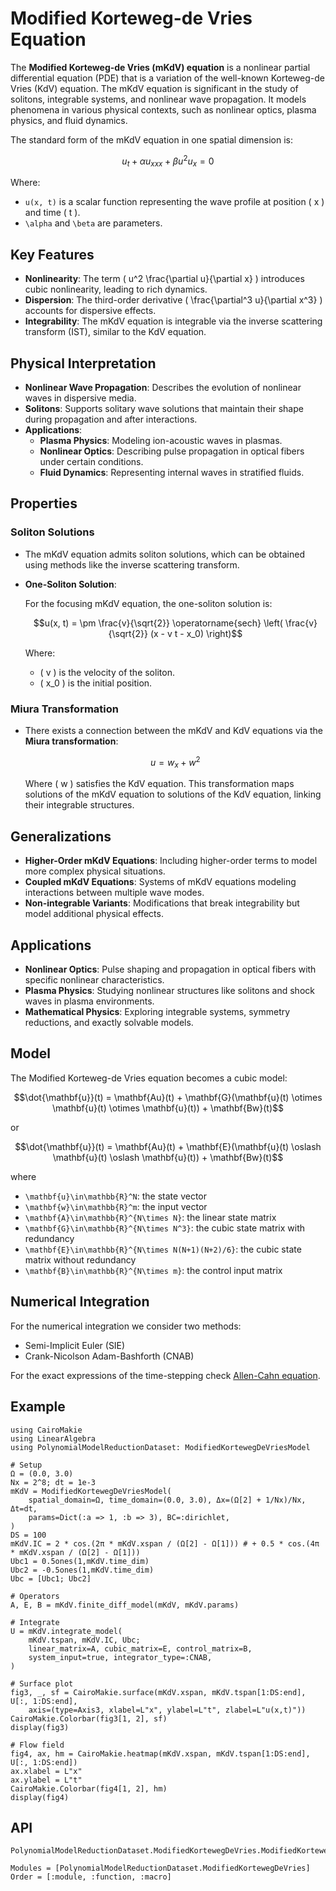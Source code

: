 # Modified Korteweg-de Vries Equation

The **Modified Korteweg-de Vries (mKdV) equation** is a nonlinear partial differential equation (PDE) that is a variation of the well-known Korteweg-de Vries (KdV) equation. The mKdV equation is significant in the study of solitons, integrable systems, and nonlinear wave propagation. It models phenomena in various physical contexts, such as nonlinear optics, plasma physics, and fluid dynamics.

The standard form of the mKdV equation in one spatial dimension is:

```math
u_t + \alpha u_{xxx} + \beta u^2u_{x} = 0
```

Where:

- `` u(x, t) `` is a scalar function representing the wave profile at position \( x \) and time \( t \).
- ``\alpha`` and ``\beta`` are parameters.

## Key Features

- **Nonlinearity**: The term \( u^2 \frac{\partial u}{\partial x} \) introduces cubic nonlinearity, leading to rich dynamics.
- **Dispersion**: The third-order derivative \( \frac{\partial^3 u}{\partial x^3} \) accounts for dispersive effects.
- **Integrability**: The mKdV equation is integrable via the inverse scattering transform (IST), similar to the KdV equation.

## Physical Interpretation

- **Nonlinear Wave Propagation**: Describes the evolution of nonlinear waves in dispersive media.
- **Solitons**: Supports solitary wave solutions that maintain their shape during propagation and after interactions.
- **Applications**:
  - **Plasma Physics**: Modeling ion-acoustic waves in plasmas.
  - **Nonlinear Optics**: Describing pulse propagation in optical fibers under certain conditions.
  - **Fluid Dynamics**: Representing internal waves in stratified fluids.

## Properties

### Soliton Solutions

- The mKdV equation admits soliton solutions, which can be obtained using methods like the inverse scattering transform.
- **One-Soliton Solution**:

  For the focusing mKdV equation, the one-soliton solution is:

  ```math
  u(x, t) = \pm \frac{v}{\sqrt{2}} \operatorname{sech} \left( \frac{v}{\sqrt{2}} (x - v t - x_0) \right)
  ```

  Where:

  - \( v \) is the velocity of the soliton.
  - \( x_0 \) is the initial position.

### Miura Transformation

- There exists a connection between the mKdV and KdV equations via the **Miura transformation**:

  ```math
  u = w_x + w^2
  ```

  Where \( w \) satisfies the KdV equation. This transformation maps solutions of the mKdV equation to solutions of the KdV equation, linking their integrable structures.

## Generalizations

- **Higher-Order mKdV Equations**: Including higher-order terms to model more complex physical situations.
- **Coupled mKdV Equations**: Systems of mKdV equations modeling interactions between multiple wave modes.
- **Non-integrable Variants**: Modifications that break integrability but model additional physical effects.

## Applications

- **Nonlinear Optics**: Pulse shaping and propagation in optical fibers with specific nonlinear characteristics.
- **Plasma Physics**: Studying nonlinear structures like solitons and shock waves in plasma environments.
- **Mathematical Physics**: Exploring integrable systems, symmetry reductions, and exactly solvable models.

## Model 

The Modified Korteweg-de Vries equation becomes a cubic model:

```math
\dot{\mathbf{u}}(t) = \mathbf{Au}(t) + \mathbf{G}(\mathbf{u}(t) \otimes \mathbf{u}(t) \otimes \mathbf{u}(t)) + \mathbf{Bw}(t)
```

or 

```math
\dot{\mathbf{u}}(t) = \mathbf{Au}(t) + \mathbf{E}(\mathbf{u}(t) \oslash \mathbf{u}(t) \oslash \mathbf{u}(t)) + \mathbf{Bw}(t)
```

where
- ``\mathbf{u}\in\mathbb{R}^N``: the state vector
- ``\mathbf{w}\in\mathbb{R}^m``: the input vector
- ``\mathbf{A}\in\mathbb{R}^{N\times N}``: the linear state matrix
- ``\mathbf{G}\in\mathbb{R}^{N\times N^3}``: the cubic state matrix with redundancy
- ``\mathbf{E}\in\mathbb{R}^{N\times N(N+1)(N+2)/6}``: the cubic state matrix without redundancy
- ``\mathbf{B}\in\mathbb{R}^{N\times m}``: the control input matrix

## Numerical Integration

For the numerical integration we consider two methods:
- Semi-Implicit Euler (SIE)
- Crank-Nicolson Adam-Bashforth (CNAB)

For the exact expressions of the time-stepping check [Allen-Cahn equation](allencahn.md).

## Example

```@example mKdV
using CairoMakie
using LinearAlgebra
using PolynomialModelReductionDataset: ModifiedKortewegDeVriesModel

# Setup
Ω = (0.0, 3.0)
Nx = 2^8; dt = 1e-3
mKdV = ModifiedKortewegDeVriesModel(
    spatial_domain=Ω, time_domain=(0.0, 3.0), Δx=(Ω[2] + 1/Nx)/Nx, Δt=dt,
    params=Dict(:a => 1, :b => 3), BC=:dirichlet,
)
DS = 100
mKdV.IC = 2 * cos.(2π * mKdV.xspan / (Ω[2] - Ω[1])) # + 0.5 * cos.(4π * mKdV.xspan / (Ω[2] - Ω[1]))
Ubc1 = 0.5ones(1,mKdV.time_dim)
Ubc2 = -0.5ones(1,mKdV.time_dim)
Ubc = [Ubc1; Ubc2]

# Operators
A, E, B = mKdV.finite_diff_model(mKdV, mKdV.params)

# Integrate
U = mKdV.integrate_model(
    mKdV.tspan, mKdV.IC, Ubc; 
    linear_matrix=A, cubic_matrix=E, control_matrix=B,
    system_input=true, integrator_type=:CNAB,
)

# Surface plot
fig3, _, sf = CairoMakie.surface(mKdV.xspan, mKdV.tspan[1:DS:end], U[:, 1:DS:end], 
    axis=(type=Axis3, xlabel=L"x", ylabel=L"t", zlabel=L"u(x,t)"))
CairoMakie.Colorbar(fig3[1, 2], sf)
display(fig3)
```

```@example mKdV
# Flow field
fig4, ax, hm = CairoMakie.heatmap(mKdV.xspan, mKdV.tspan[1:DS:end], U[:, 1:DS:end])
ax.xlabel = L"x"
ax.ylabel = L"t"
CairoMakie.Colorbar(fig4[1, 2], hm)
display(fig4)
```

## API

```@docs
PolynomialModelReductionDataset.ModifiedKortewegDeVries.ModifiedKortewegDeVriesModel
```

```@autodocs
Modules = [PolynomialModelReductionDataset.ModifiedKortewegDeVries]
Order = [:module, :function, :macro]
```